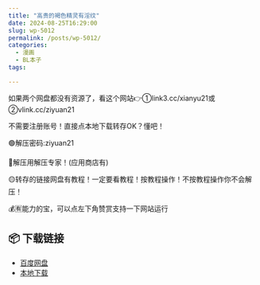 ```yaml
---
title: "高贵的褐色精灵有淫纹"
date: 2024-08-25T16:29:00
slug: wp-5012
permalink: /posts/wp-5012/
categories:
  - 漫画
  - BL本子
tags:

---
```


如果两个网盘都没有资源了，看这个网站👉①link3.cc/xianyu21或②vlink.cc/ziyuan21

不需要注册账号！直接点本地下载转存OK？懂吧！

🟢解压密码:ziyuan21

🔵解压用解压专家！(应用商店有)

🟡转存的链接网盘有教程！一定要看教程！按教程操作！不按教程操作你不会解压！

💰🈶能力的宝，可以点左下角赞赏支持一下网站运行

## 📦 下载链接
- [百度网盘](https://blziyuan21.com/pay-download/5012?key=1b02035557&down_id=0)
- [本地下载](https://blziyuan21.com/pay-download/5012?key=1b02035557&down_id=1)

